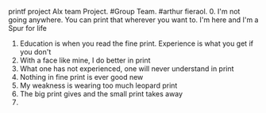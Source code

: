 printf project Alx team Project.
#Group Team.
#arthur fieraol.
0. I'm not going anywhere. You can print that wherever you want to. I'm here and I'm a Spur for life
1. Education is when you read the fine print. Experience is what you get if you don't
2. With a face like mine, I do better in print
3. What one has not experienced, one will never understand in print
4. Nothing in fine print is ever good new
5. My weakness is wearing too much leopard print
6. The big print gives and the small print takes away
7. 










